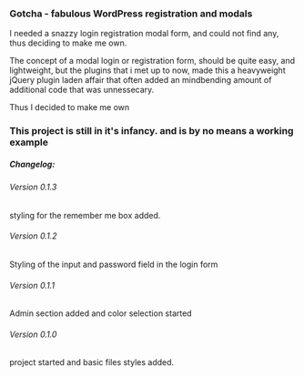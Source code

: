 ### Gotcha - fabulous WordPress registration and modals

I needed a snazzy login registration modal form, and could not find any, thus deciding to make me own.

The concept of a modal login or registration form, should be quite easy, and lightweight, but the plugins that i met up to now, made this a heavyweight jQuery plugin laden affair that often added an mindbending amount of additional code that was unnessecary. 

Thus I decided to make me own

### This project is still in it's infancy. and is by no means a working example


##### Changelog:




###### Version 0.1.3
styling for the remember me box added.


###### Version 0.1.2
Styling of the input and password field in the login form


###### Version 0.1.1
Admin section added and color selection started



###### Version 0.1.0
project started and basic files styles added.





